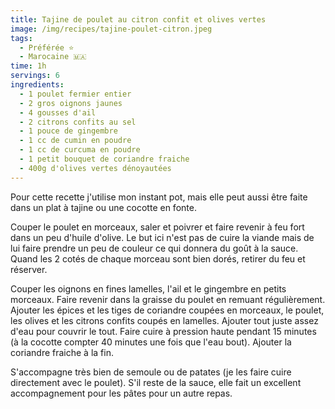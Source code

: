 ```yaml
---
title: Tajine de poulet au citron confit et olives vertes
image: /img/recipes/tajine-poulet-citron.jpeg
tags:
  - Préférée ⭐
  - Marocaine 🇲🇦
time: 1h
servings: 6
ingredients:
  - 1 poulet fermier entier
  - 2 gros oignons jaunes
  - 4 gousses d'ail
  - 2 citrons confits au sel
  - 1 pouce de gingembre
  - 1 cc de cumin en poudre
  - 1 cc de curcuma en poudre
  - 1 petit bouquet de coriandre fraiche
  - 400g d'olives vertes dénoyautées
---
```

P﻿our cette recette j'utilise mon instant pot, mais elle peut aussi être faite dans un plat à tajine ou une cocotte en fonte.

C﻿ouper le poulet en morceaux, saler et poivrer et faire revenir à feu fort dans un peu d'huile d'olive. Le but ici n'est pas de cuire la viande mais de lui faire prendre un peu de couleur ce qui donnera du goût à la sauce. Quand les 2 cotés de chaque morceau sont bien dorés, retirer du feu et réserver. 

C﻿ouper les oignons en fines lamelles, l'ail et le gingembre en petits morceaux. Faire revenir dans la graisse du poulet en remuant régulièrement. Ajouter les épices et les tiges de coriandre coupées en morceaux, le poulet, les olives et les citrons confits coupés en lamelles. Ajouter tout juste assez d'eau pour couvrir le tout. Faire cuire à pression haute pendant 15 minutes (à la cocotte compter 40 minutes une fois que l'eau bout). Ajouter la coriandre fraiche à la fin.

S﻿'accompagne très bien de semoule ou de patates (je les faire cuire directement avec le poulet). S'il reste de la sauce, elle fait un excellent accompagnement pour les pâtes pour un autre repas.